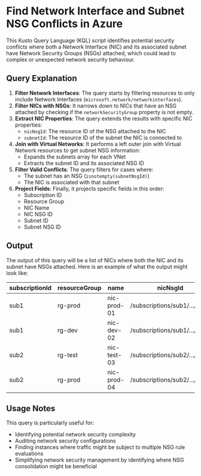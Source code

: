 # Find Network Interface and Subnet NSG Conflicts in Azure

This Kusto Query Language (KQL) script identifies potential security conflicts where both a Network Interface (NIC) and its associated subnet have Network Security Groups (NSGs) attached, which could lead to complex or unexpected network security behaviour.

## Query Explanation

1. **Filter Network Interfaces**: The query starts by filtering resources to only include Network Interfaces (`microsoft.network/networkinterfaces`).
2. **Filter NICs with NSGs**: It narrows down to NICs that have an NSG attached by checking if the `networkSecurityGroup` property is not empty.
3. **Extract NIC Properties**: The query extends the results with specific NIC properties:
   - `nicNsgId`: The resource ID of the NSG attached to the NIC
   - `subnetId`: The resource ID of the subnet the NIC is connected to
4. **Join with Virtual Networks**: It performs a left outer join with Virtual Network resources to get subnet NSG information:
   - Expands the subnets array for each VNet
   - Extracts the subnet ID and its associated NSG ID
5. **Filter Valid Conflicts**: The query filters for cases where:
   - The subnet has an NSG (`isnotempty(subnetNsgId)`)
   - The NIC is associated with that subnet
6. **Project Fields**: Finally, it projects specific fields in this order:
   - Subscription ID
   - Resource Group
   - NIC Name
   - NIC NSG ID
   - Subnet ID
   - Subnet NSG ID

## Output
The output of this query will be a list of NICs where both the NIC and its subnet have NSGs attached. Here is an example of what the output might look like:

| subscriptionId | resourceGroup | name | nicNsgId | subnetId | subnetNsgId |
|----------------|---------------|------|----------|-----------|-------------|
| sub1 | rg-prod | nic-prod-01 | /subscriptions/sub1/.../nsg1 | /subscriptions/sub1/.../subnet1 | /subscriptions/sub1/.../nsg2 |
| sub1 | rg-dev | nic-dev-02 | /subscriptions/sub1/.../nsg3 | /subscriptions/sub1/.../subnet2 | /subscriptions/sub1/.../nsg4 |
| sub2 | rg-test | nic-test-03 | /subscriptions/sub2/.../nsg5 | /subscriptions/sub2/.../subnet3 | /subscriptions/sub2/.../nsg6 |
| sub2 | rg-prod | nic-prod-04 | /subscriptions/sub2/.../nsg7 | /subscriptions/sub2/.../subnet4 | /subscriptions/sub2/.../nsg8 |

## Usage Notes
This query is particularly useful for:
- Identifying potential network security complexity
- Auditing network security configurations
- Finding instances where traffic might be subject to multiple NSG rule evaluations
- Simplifying network security management by identifying where NSG consolidation might be beneficial